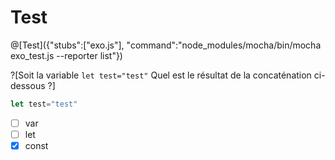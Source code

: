 # Test

@[Test]({"stubs":["exo.js"], "command":"node_modules/mocha/bin/mocha exo_test.js --reporter list"})

?[Soit la variable ``` let test="test" ``` Quel est le résultat de la concaténation ci-dessous ?]
```js
let test="test"
```
-[ ] var
-[ ] let
-[x] const